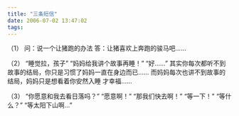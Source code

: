 ```yaml
---
title: "三条短信"
date: 2006-07-02 13:47:02
tags:
---
```


（1） 问：说一个让猪跑的办法 答：让猪喜欢上奔跑的骏马吧…… 

（2） “睡觉拉，孩子” “妈妈给我讲个故事再睡！” “好……” 其实你每次都听不到故事的结局，你只是习惯了妈妈一直在身边而已…… 而妈妈每次也讲不到故事的结局，妈妈只是想看着你安然入睡 才幸福…… 

（3） “你愿意和我去看日落吗？” “愿意啊！” “那我们快去啊！” “等一下！” “等什么？” “等太阳下山啊…”